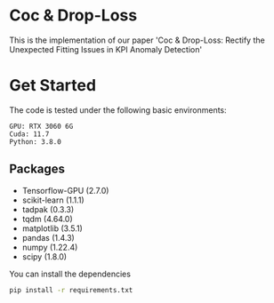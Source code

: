 # Coc & Drop-Loss
This is the implementation of our paper 'Coc & Drop-Loss: Rectify the Unexpected Fitting Issues in KPI Anomaly Detection'

# Get Started

The code is tested under the following basic environments:

```
GPU: RTX 3060 6G
Cuda: 11.7
Python: 3.8.0
```

## Packages
- Tensorflow-GPU (2.7.0)
- scikit-learn (1.1.1)
- tadpak (0.3.3)
- tqdm (4.64.0)
- matplotlib (3.5.1)
- pandas (1.4.3)
- numpy (1.22.4)
- scipy (1.8.0)

You can install the dependencies

```bash
pip install -r requirements.txt
```
